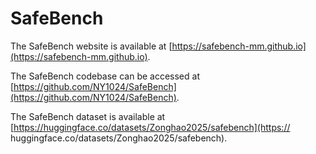 # SafeBench

The SafeBench website is available at [https://safebench-mm.github.io](https://safebench-mm.github.io). 

The SafeBench codebase can be accessed at [https://github.com/NY1024/SafeBench](https://github.com/NY1024/SafeBench).

The SafeBench dataset is available at [https://huggingface.co/datasets/Zonghao2025/safebench](https:// huggingface.co/datasets/Zonghao2025/safebench).
